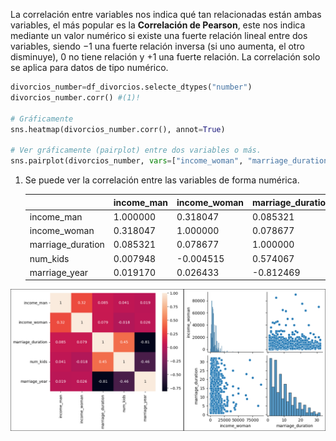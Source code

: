 La correlación entre variables nos indica qué tan relacionadas están ambas variables, el más popular es la **Correlación de Pearson**, este nos indica mediante un valor numérico si existe una fuerte relación lineal entre dos variables, siendo $-1$ una fuerte relación inversa (si uno aumenta, el otro disminuye), $0$ no tiene relación y $+1$ una fuerte relación. La correlación solo se aplica para datos de tipo numérico.

```py
divorcios_number=df_divorcios.selecte_dtypes("number")
divorcios_number.corr() #(1)!

# Gráficamente
sns.heatmap(divorcios_number.corr(), annot=True)

# Ver gráficamente (pairplot) entre dos variables o más.
sns.pairplot(divorcios_number, vars=["income_woman", "marriage_duration"])
```

1. Se puede ver la correlación entre las variables de forma numérica.

    |                   | income_man |income_woman |marriage_duration| num_kids   | marriage_year |
    |-------------------|------------|-------------|-----------------|------------|---------------|
    | income_man        | 1.000000   |  0.318047   |   0.085321      |  0.007948  |  0.019170     |
    | income_woman      | 0.318047   |  1.000000   |   0.078677      | -0.004515  |  0.026433     |
    | marriage_duration | 0.085321   |  0.078677   |   1.000000      |  0.574067  | -0.812469     |
    | num_kids          | 0.007948   | -0.004515   |   0.574067      |  1.000000  | -0.573212     |
    | marriage_year     | 0.019170   |  0.026433   |  -0.812469      | -0.573212  |  1.000000     |

![alt text](../../images/correlacion.png)